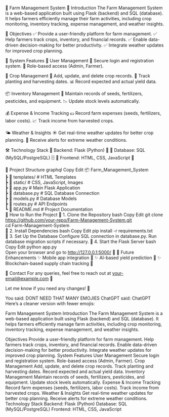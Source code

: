 🌾 Farm Management System
📌 Introduction
The Farm Management System is a web-based application built using Flask (backend) and SQL (database). It helps farmers efficiently manage their farm activities, including crop monitoring, inventory tracking, expense management, and weather insights.

🎯 Objectives
✅ Provide a user-friendly platform for farm management.
✅ Help farmers track crops, inventory, and financial records.
✅ Enable data-driven decision-making for better productivity.
✅ Integrate weather updates for improved crop planning.

🚀 System Features
👤 User Management
🔹 Secure login and registration system.
🔹 Role-based access (Admin, Farmer).

🌱 Crop Management
🌾 Add, update, and delete crop records.
📅 Track planting and harvesting dates.
📊 Record expected and actual yield data.

📦 Inventory Management
📌 Maintain records of seeds, fertilizers, pesticides, and equipment.
📉 Update stock levels automatically.

💰 Expense & Income Tracking
💵 Record farm expenses (seeds, fertilizers, labor costs).
📈 Track income from harvested crops.

🌤️ Weather & Insights
☀️ Get real-time weather updates for better crop planning.
📢 Receive alerts for extreme weather conditions.

🛠️ Technology Stack
🔹 Backend: Flask (Python) 🐍
🔹 Database: SQL (MySQL/PostgreSQL) 🗄️
🔹 Frontend: HTML, CSS, JavaScript 🎨

📂 Project Structure
graphql
Copy
Edit
📦 Farm_Management_System  
 ┣ 📂 templates/       # HTML Templates  
 ┣ 📂 static/          # CSS, JavaScript, Images  
 ┣ 📜 app.py           # Main Flask Application  
 ┣ 📜 database.py      # SQL Database Connection  
 ┣ 📜 models.py        # Database Models  
 ┣ 📜 routes.py        # API Endpoints  
 ┗ 📜 README.md        # Project Documentation  
🏁 How to Run the Project
🔹 1. Clone the Repository
bash
Copy
Edit
git clone https://github.com/your-repo/Farm-Management-System.git  
cd Farm-Management-System  
🔹 2. Install Dependencies
bash
Copy
Edit
pip install -r requirements.txt  
🔹 3. Set Up the Database
Configure SQL connection in database.py.
Run database migration scripts if necessary.
🔹 4. Start the Flask Server
bash
Copy
Edit
python app.py  
Open your browser and go to http://127.0.0.1:5000/ 🚀
📌 Future Enhancements
✨ Mobile app integration 📱
✨ AI-based yield prediction 🤖
✨ Blockchain-based supply chain tracking 🔗

📧 Contact
For any queries, feel free to reach out at your-email@example.com 📩

Let me know if you need any changes! 🚀







You said:
DONT NEED THAT MANY EMOJIES
ChatGPT said:
ChatGPT
Here’s a cleaner version with fewer emojis:

Farm Management System
Introduction
The Farm Management System is a web-based application built using Flask (backend) and SQL (database). It helps farmers efficiently manage farm activities, including crop monitoring, inventory tracking, expense management, and weather insights.

Objectives
Provide a user-friendly platform for farm management.
Help farmers track crops, inventory, and financial records.
Enable data-driven decision-making for better productivity.
Integrate weather updates for improved crop planning.
System Features
User Management
Secure login and registration system.
Role-based access (Admin, Farmer).
Crop Management
Add, update, and delete crop records.
Track planting and harvesting dates.
Record expected and actual yield data.
Inventory Management
Maintain records of seeds, fertilizers, pesticides, and equipment.
Update stock levels automatically.
Expense & Income Tracking
Record farm expenses (seeds, fertilizers, labor costs).
Track income from harvested crops.
Weather & Insights
Get real-time weather updates for better crop planning.
Receive alerts for extreme weather conditions.
Technology Stack
Backend: Flask (Python)
Database: SQL (MySQL/PostgreSQL)
Frontend: HTML, CSS, JavaScript
